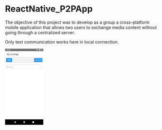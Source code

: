# ReactNative_P2PApp

The objective of this project was to develop as a group a cross-platform mobile application that allows two users to
exchange media content without going through a centralized server.

Only text communication works here in local connection.

<img src="https://raw.githubusercontent.com/m-nikita/WEB_p2papp_2019/master/screen.png" height="25%" width="25%">
